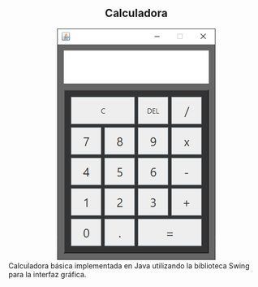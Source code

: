 ## <h2 align="center">Calculadora</h2>
<div align="center">
  <img src="https://raw.githubusercontent.com/FrankSkep/Java-Exercises/main/Calculadora/assets/view.png"><img/>
</div>
Calculadora básica implementada en Java utilizando la biblioteca Swing para la interfaz gráfica.
